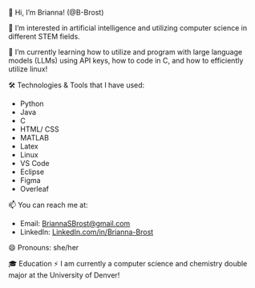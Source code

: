 👋 Hi, I’m Brianna! (@B-Brost)

👀 I’m interested in artificial intelligence and utilizing computer science in different STEM fields.

🌱 I’m currently learning how to utilize and program with large language models (LLMs) using API keys, how to code in C, and how to efficiently utilize linux!

🛠️ Technologies & Tools that I have used:
- Python
- Java
- C
- HTML/ CSS
- MATLAB
- Latex
- Linux
- VS Code
- Eclipse
- Figma
- Overleaf

📫 You can reach me at:
- Email: [BriannaSBrost@gmail.com](mailto:BriannaSBrost@gmail.com)
- LinkedIn: [LinkedIn.com/in/Brianna-Brost](LinkedIn.com/in/Brianna-Brost)

😄 Pronouns: she/her

🎓 Education
⚡ I am currently a computer science and chemistry double major at the University of Denver!

<!---
B-Brost/B-Brost is a ✨ special ✨ repository because its `README.md` (this file) appears on your GitHub profile.
You can click the Preview link to take a look at your changes.
--->
